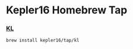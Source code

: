 # Kepler16 Homebrew Tap

### [KL](https://github.com/kepler16/kl)

```bash
brew install kepler16/tap/kl
```
